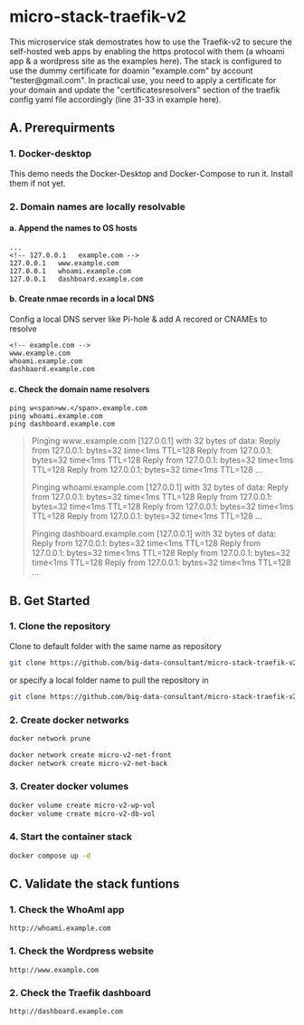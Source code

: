 # micro-stack-traefik-v2

This microservice stak demostrates how to use the Traefik-v2 to secure the self-hosted web apps by enabling the https protocol with them (a whoami app & a wordpress site as the examples here). The stack is configured to use the dummy certificate for doamin "example.com" by account "tester<span>@</span>gmail.com". In practical use, you need to apply a certificate for your domain and update the "certificatesresolvers" section of the traefik config yaml file accordingly (line 31-33 in example here).

## A. Prerequirments

### 1. Docker-desktop

This demo needs the Docker-Desktop and Docker-Compose to run it. Install them if not yet.

### 2. Domain names are locally resolvable

#### a. Append the names to OS hosts

```code
...
<!-- 127.0.0.1   example.com -->
127.0.0.1   www.example.com
127.0.0.1   whoami.example.com
127.0.0.1   dashboard.example.com
```

#### b. Create nmae records in a local DNS

Config a local DNS server like Pi-hole & add A recored or CNAMEs to resolve
```
<!-- example.com -->
www.example.com
whoami.example.com
dashbaord.example.com
```

#### c. Check the domain name resolvers

```
ping w<span>ww.</span>.example.com
ping whoami.example.com
ping dashboard.example.com
```

> Pinging w<span>ww.</span>.example.com [127.0.0.1] with 32 bytes of data:
> Reply from 127.0.0.1: bytes=32 time<1ms TTL=128
> Reply from 127.0.0.1: bytes=32 time<1ms TTL=128
> Reply from 127.0.0.1: bytes=32 time<1ms TTL=128
> Reply from 127.0.0.1: bytes=32 time<1ms TTL=128
> ...
> 
> Pinging whoami.example.com [127.0.0.1] with 32 bytes of data:
>  Reply from 127.0.0.1: bytes=32 time<1ms TTL=128
>  Reply from 127.0.0.1: bytes=32 time<1ms TTL=128
> Reply from 127.0.0.1: bytes=32 time<1ms TTL=128
> Reply from 127.0.0.1: bytes=32 time<1ms TTL=128
> ...
> 
> Pinging dashboard.example.com [127.0.0.1] with 32 bytes of data:
> Reply from 127.0.0.1: bytes=32 time<1ms TTL=128
> Reply from 127.0.0.1: bytes=32 time<1ms TTL=128
> Reply from 127.0.0.1: bytes=32 time<1ms TTL=128
> Reply from 127.0.0.1: bytes=32 time<1ms TTL=128
> ...
> 

## B. Get Started

### 1. Clone the repository
Clone to default folder with the same name as repository 
```bash
git clone https://github.com/big-data-consultant/micro-stack-traefik-v2
```
or specify a local folder name to pull the repository in
```bash
git clone https://github.com/big-data-consultant/micro-stack-traefik-v2 <local-folder-name>
```

### 2. Create docker networks
```bash
docker network prune
```
```bash
docker network create micro-v2-net-front
docker network create micro-v2-net-back
```
### 3. Creater docker volumes
```bash
docker volume create micro-v2-wp-vol
docker volume create micro-v2-db-vol
```
### 4. Start the container stack
```bash
docker compose up -d
```

## C. Validate the stack funtions

### 1. Check the WhoAmI app

```
http://whoami.example.com
```

### 1. Check the Wordpress website

```
http://www.example.com
```

### 2. Check the Traefik dashboard

```
http://dashboard.example.com
```
